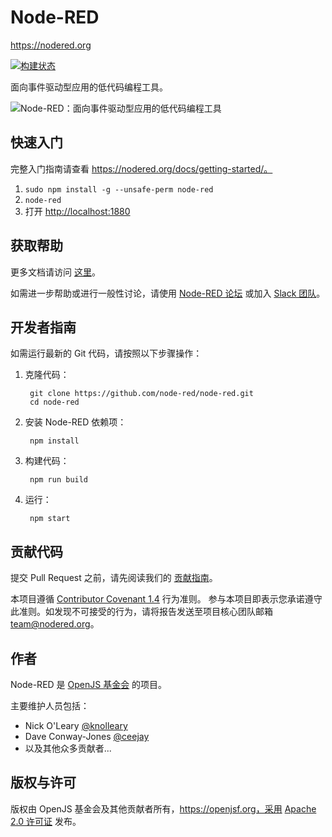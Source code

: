 # Node-RED

https://nodered.org

[![构建状态](https://edas-hz.oss-cn-hangzhou.aliyuncs.com/edas-apps/charts-store/node-red/image/badge.svg)](https://github.com/node-red/node-red/actions?query=branch%3Amaster)

面向事件驱动型应用的低代码编程工具。

![Node-RED：面向事件驱动型应用的低代码编程工具](https://edas-hz.oss-cn-hangzhou.aliyuncs.com/edas-apps/charts-store/node-red/image/node-red-screenshot.png)

## 快速入门

完整入门指南请查看 https://nodered.org/docs/getting-started/。

1. `sudo npm install -g --unsafe-perm node-red`
2. `node-red`
3. 打开 <http://localhost:1880>

## 获取帮助

更多文档请访问 [这里](https://nodered.org/docs)。

如需进一步帮助或进行一般性讨论，请使用 [Node-RED 论坛](https://discourse.nodered.org) 或加入 [Slack 团队](https://nodered.org/slack)。

## 开发者指南

如需运行最新的 Git 代码，请按照以下步骤操作：

1. 克隆代码：

        git clone https://github.com/node-red/node-red.git
        cd node-red

2. 安装 Node-RED 依赖项：

        npm install

3. 构建代码：

        npm run build

4. 运行：

        npm start

## 贡献代码

提交 Pull Request 之前，请先阅读我们的
[贡献指南](https://github.com/node-red/node-red/blob/master/CONTRIBUTING.md)。

本项目遵循 [Contributor Covenant 1.4](http://contributor-covenant.org/version/1/4/) 行为准则。
参与本项目即表示您承诺遵守此准则。如发现不可接受的行为，请将报告发送至项目核心团队邮箱 team@nodered.org。

## 作者

Node-RED 是 [OpenJS 基金会](http://openjsf.org) 的项目。

主要维护人员包括：

 * Nick O'Leary [@knolleary](http://twitter.com/knolleary)
 * Dave Conway-Jones [@ceejay](http://twitter.com/ceejay)
 * 以及其他众多贡献者...

## 版权与许可

版权由 OpenJS 基金会及其他贡献者所有，https://openjsf.org，采用 [Apache 2.0 许可证](LICENSE) 发布。